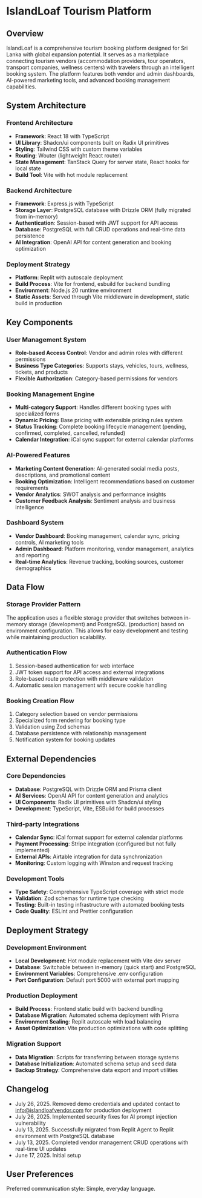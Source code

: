 # IslandLoaf Tourism Platform

## Overview

IslandLoaf is a comprehensive tourism booking platform designed for Sri Lanka with global expansion potential. It serves as a marketplace connecting tourism vendors (accommodation providers, tour operators, transport companies, wellness centers) with travelers through an intelligent booking system. The platform features both vendor and admin dashboards, AI-powered marketing tools, and advanced booking management capabilities.

## System Architecture

### Frontend Architecture
- **Framework**: React 18 with TypeScript
- **UI Library**: Shadcn/ui components built on Radix UI primitives
- **Styling**: Tailwind CSS with custom theme variables
- **Routing**: Wouter (lightweight React router)
- **State Management**: TanStack Query for server state, React hooks for local state
- **Build Tool**: Vite with hot module replacement

### Backend Architecture
- **Framework**: Express.js with TypeScript
- **Storage Layer**: PostgreSQL database with Drizzle ORM (fully migrated from in-memory)
- **Authentication**: Session-based with JWT support for API access
- **Database**: PostgreSQL with full CRUD operations and real-time data persistence
- **AI Integration**: OpenAI API for content generation and booking optimization

### Deployment Strategy
- **Platform**: Replit with autoscale deployment
- **Build Process**: Vite for frontend, esbuild for backend bundling
- **Environment**: Node.js 20 runtime environment
- **Static Assets**: Served through Vite middleware in development, static build in production

## Key Components

### User Management System
- **Role-based Access Control**: Vendor and admin roles with different permissions
- **Business Type Categories**: Supports stays, vehicles, tours, wellness, tickets, and products
- **Flexible Authorization**: Category-based permissions for vendors

### Booking Management Engine
- **Multi-category Support**: Handles different booking types with specialized forms
- **Dynamic Pricing**: Base pricing with extensible pricing rules system
- **Status Tracking**: Complete booking lifecycle management (pending, confirmed, completed, cancelled, refunded)
- **Calendar Integration**: iCal sync support for external calendar platforms

### AI-Powered Features
- **Marketing Content Generation**: AI-generated social media posts, descriptions, and promotional content
- **Booking Optimization**: Intelligent recommendations based on customer requirements
- **Vendor Analytics**: SWOT analysis and performance insights
- **Customer Feedback Analysis**: Sentiment analysis and business intelligence

### Dashboard System
- **Vendor Dashboard**: Booking management, calendar sync, pricing controls, AI marketing tools
- **Admin Dashboard**: Platform monitoring, vendor management, analytics and reporting
- **Real-time Analytics**: Revenue tracking, booking sources, customer demographics

## Data Flow

### Storage Provider Pattern
The application uses a flexible storage provider that switches between in-memory storage (development) and PostgreSQL (production) based on environment configuration. This allows for easy development and testing while maintaining production scalability.

### Authentication Flow
1. Session-based authentication for web interface
2. JWT token support for API access and external integrations
3. Role-based route protection with middleware validation
4. Automatic session management with secure cookie handling

### Booking Creation Flow
1. Category selection based on vendor permissions
2. Specialized form rendering for booking type
3. Validation using Zod schemas
4. Database persistence with relationship management
5. Notification system for booking updates

## External Dependencies

### Core Dependencies
- **Database**: PostgreSQL with Drizzle ORM and Prisma client
- **AI Services**: OpenAI API for content generation and analytics
- **UI Components**: Radix UI primitives with Shadcn/ui styling
- **Development**: TypeScript, Vite, ESBuild for build processes

### Third-party Integrations
- **Calendar Sync**: iCal format support for external calendar platforms
- **Payment Processing**: Stripe integration (configured but not fully implemented)
- **External APIs**: Airtable integration for data synchronization
- **Monitoring**: Custom logging with Winston and request tracking

### Development Tools
- **Type Safety**: Comprehensive TypeScript coverage with strict mode
- **Validation**: Zod schemas for runtime type checking
- **Testing**: Built-in testing infrastructure with automated booking tests
- **Code Quality**: ESLint and Prettier configuration

## Deployment Strategy

### Development Environment
- **Local Development**: Hot module replacement with Vite dev server
- **Database**: Switchable between in-memory (quick start) and PostgreSQL
- **Environment Variables**: Comprehensive .env configuration
- **Port Configuration**: Default port 5000 with external port mapping

### Production Deployment
- **Build Process**: Frontend static build with backend bundling
- **Database Migration**: Automated schema deployment with Prisma
- **Environment Scaling**: Replit autoscale with load balancing
- **Asset Optimization**: Vite production optimizations with code splitting

### Migration Support
- **Data Migration**: Scripts for transferring between storage systems
- **Database Initialization**: Automated schema setup and seed data
- **Backup Strategy**: Comprehensive data export and import utilities

## Changelog

- July 26, 2025. Removed demo credentials and updated contact to info@islandloafvendor.com for production deployment
- July 26, 2025. Implemented security fixes for AI prompt injection vulnerability
- July 13, 2025. Successfully migrated from Replit Agent to Replit environment with PostgreSQL database
- July 13, 2025. Completed vendor management CRUD operations with real-time UI updates
- June 17, 2025. Initial setup

## User Preferences

Preferred communication style: Simple, everyday language.